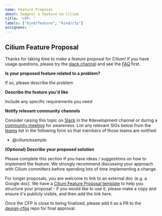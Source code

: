 ```yaml
---
name: Feature Proposal
about: Suggest a feature to Cilium
title: 'CFP: '
labels: ["kind/feature", "kind/cfp"]
assignees: ''
---
```


## Cilium Feature Proposal

Thanks for taking time to make a feature proposal for Cilium! If you have usage questions, please try the [slack channel](https://slack.cilium.io) and see the [FAQ](https://github.com/cilium/cilium/issues?utf8=%E2%9C%93&q=is:issue+label:kind/question+) first.

**Is your proposed feature related to a problem?**

If so, please describe the problem

**Describe the feature you'd like**

Include any specific requirements you need

**Notify relevant community channels**

Consider raising this topic on [Slack] in the #development channel or during a
[community meeting] for awareness. List any relevant SIGs below from the
[teams] list in the following form so that members of those teams are notified:

- @cilium/example

**(Optional) Describe your proposed solution**

Please complete this section if you have ideas / suggestions on how to implement the feature. We strongly recommend discussing your approach with Cilium committers before spending lots of time implementing a change.

For longer proposals, you are welcome to link to an external doc (e.g. a Google doc). We have a [Cilium Feature Proposal template](https://docs.google.com/document/d/1vtE82JExQHw8_-pX2Uhq5acN1BMPxNlS6cMQUezRTWg/edit) to help you structure your proposal - if you would like to use it, please make a copy and ensure it's publicly visible, and then add the link here.

Once the CFP is close to being finalized, please add it as a PR to the [design-cfps](https://github.com/cilium/design-cfps) repo for final approval.

[community meeting]: https://docs.cilium.io/en/stable/community/community/#community-meetings
[Slack]: https://docs.cilium.io/en/stable/community/community/#slack
[teams]: https://github.com/cilium/community/tree/main/ladder/teams

